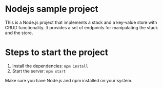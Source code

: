 # Nodejs sample project

This is a Node.js project that implements a stack and a key-value store with CRUD functionality. It provides a set of endpoints for manipulating the stack and the store.

# Steps to start the project

1. Install the dependencies: `npm install`
2. Start the server: `npm start`

Make sure you have Node.js and npm installed on your system.
